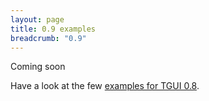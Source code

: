 ```yaml
---
layout: page
title: 0.9 examples
breadcrumb: "0.9"
---
```

Coming soon

Have a look at the few [examples for TGUI 0.8](../0.8).
